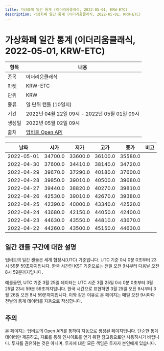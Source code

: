 ```yaml
---
title: 가상화폐 일간 통계 (이더리움클래식, 2022-05-01, KRW-ETC)
description: 가상화폐 일간 통계 (이더리움클래식, 2022-05-01, KRW-ETC)
---
```



가상화폐 일간 통계 (이더리움클래식, 2022-05-01, KRW-ETC)
===

|항목|내용|
|--|--|
|종목|이더리움클래식|
|마켓|KRW-ETC|
|단위|KRW|
|종류|일 단위 캔들 (10일치)|
|기간|2022년 04월 22일 09시 - 2022년 05월 01일 09시|
|생성일|2022년 05월 02일 09시|
|출처|[업비트 Open API](https://docs.upbit.com)|


|날짜|시가|저가|고가|종가|비고|
|--|--|--|--|--|--|
|2022-05-01|34700.0|33600.0|36100.0|35580.0|    |
|2022-04-30|37600.0|34410.0|38140.0|34720.0|    |
|2022-04-29|39670.0|37290.0|40180.0|37600.0|    |
|2022-04-28|39850.0|39010.0|40500.0|39680.0|    |
|2022-04-27|39440.0|38820.0|40270.0|39810.0|    |
|2022-04-26|42530.0|39010.0|42670.0|39380.0|    |
|2022-04-25|42390.0|40000.0|43340.0|42520.0|    |
|2022-04-24|43680.0|42150.0|44050.0|42400.0|    |
|2022-04-23|44630.0|43550.0|44810.0|43670.0|    |
|2022-04-22|44260.0|43500.0|45150.0|44630.0|    |


일간 캔들 구간에 대한 설명
---


업비트의 일간 캔들은 세계 협정시(UTC) 기준입니다. 
UTC 기준 0시 0분 0초부터 23시 59분 59초까지입니다. 
한국 시간인 KST 기준으로는 전일 오전 9시부터 다음날 오전 8시 59분까지입니다. 


예를들면, UTC 기준 3월 25일 데이터는 UTC 시준 3월 25일 0시 0분 0초부터 3월 25일 23시 59분 59초까지입니다. 
한국 시간으로 표현하면 3월 25일 오전 9시부터 3월 26일 오전 8시 59분까지입니다. 
이와 같은 이유로 본 페이지는 매일 오전 9시마다 전날의 통계 데이터를 자동으로 작성합니다. 


주의
---


본 페이지는 업비트의 Open API를 통하여 자동으로 생성된 페이지입니다. 
단순한 통계 데이터만 제공하고, 자료를 통해 인사이트를 얻기 위한 참고용으로만 사용하시기 바랍니다. 
투자를 권유하는 것은 아니며, 투자에 대한 모든 책임은 투자자 본인에게 있습니다. 
